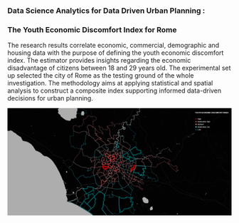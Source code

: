 ### Data Science Analytics for Data Driven Urban Planning :
### The Youth Economic Discomfort Index for Rome

The research results correlate economic, commercial, demographic and housing data with the purpose of defining the youth economic discomfort index. The estimator provides insights regarding the economic disadvantage of citizens between 18 and 29 years old. The experimental set up selected the city of Rome as the testing ground of the whole investigation. The methodology aims at applying statistical and spatial analysis to construct a composite index supporting informed data-driven decisions for urban planning.

![](Images/map.png)
